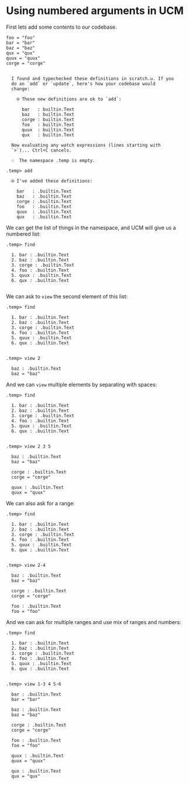# Using numbered arguments in UCM

First lets add some contents to our codebase.

```unison
foo = "foo"
bar = "bar"
baz = "baz"
qux = "qux"
quux = "quux"
corge = "corge"
```

```ucm

  I found and typechecked these definitions in scratch.u. If you
  do an `add` or `update`, here's how your codebase would
  change:
  
    ⍟ These new definitions are ok to `add`:
    
      bar   : builtin.Text
      baz   : builtin.Text
      corge : builtin.Text
      foo   : builtin.Text
      quux  : builtin.Text
      qux   : builtin.Text
   
  Now evaluating any watch expressions (lines starting with
  `>`)... Ctrl+C cancels.

```
```ucm
  ☝️  The namespace .temp is empty.

.temp> add

  ⍟ I've added these definitions:
  
    bar   : .builtin.Text
    baz   : .builtin.Text
    corge : .builtin.Text
    foo   : .builtin.Text
    quux  : .builtin.Text
    qux   : .builtin.Text

```
We can get the list of things in the namespace, and UCM will give us a numbered
list:

```ucm
.temp> find

  1. bar : .builtin.Text
  2. baz : .builtin.Text
  3. corge : .builtin.Text
  4. foo : .builtin.Text
  5. quux : .builtin.Text
  6. qux : .builtin.Text
  

```
We can ask to `view` the second element of this list:

```ucm
.temp> find

  1. bar : .builtin.Text
  2. baz : .builtin.Text
  3. corge : .builtin.Text
  4. foo : .builtin.Text
  5. quux : .builtin.Text
  6. qux : .builtin.Text
  

.temp> view 2

  baz : .builtin.Text
  baz = "baz"

```
And we can `view` multiple elements by separating with spaces:

```ucm
.temp> find

  1. bar : .builtin.Text
  2. baz : .builtin.Text
  3. corge : .builtin.Text
  4. foo : .builtin.Text
  5. quux : .builtin.Text
  6. qux : .builtin.Text
  

.temp> view 2 3 5

  baz : .builtin.Text
  baz = "baz"
  
  corge : .builtin.Text
  corge = "corge"
  
  quux : .builtin.Text
  quux = "quux"

```
We can also ask for a range:

```ucm
.temp> find

  1. bar : .builtin.Text
  2. baz : .builtin.Text
  3. corge : .builtin.Text
  4. foo : .builtin.Text
  5. quux : .builtin.Text
  6. qux : .builtin.Text
  

.temp> view 2-4

  baz : .builtin.Text
  baz = "baz"
  
  corge : .builtin.Text
  corge = "corge"
  
  foo : .builtin.Text
  foo = "foo"

```
And we can ask for multiple ranges and use mix of ranges and numbers:

```ucm
.temp> find

  1. bar : .builtin.Text
  2. baz : .builtin.Text
  3. corge : .builtin.Text
  4. foo : .builtin.Text
  5. quux : .builtin.Text
  6. qux : .builtin.Text
  

.temp> view 1-3 4 5-6

  bar : .builtin.Text
  bar = "bar"
  
  baz : .builtin.Text
  baz = "baz"
  
  corge : .builtin.Text
  corge = "corge"
  
  foo : .builtin.Text
  foo = "foo"
  
  quux : .builtin.Text
  quux = "quux"
  
  qux : .builtin.Text
  qux = "qux"

```
